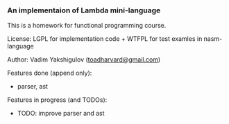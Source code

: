 ### An implementaion of Lambda mini-language

This is a homework for functional programming course.

License: LGPL for implementation code + WTFPL for test examles in nasm-language

Author: Vadim Yakshigulov (toadharvard@gmail.com)

Features done (append only):

- parser, ast

Features in progress (and TODOs):

- TODO: improve parser and ast